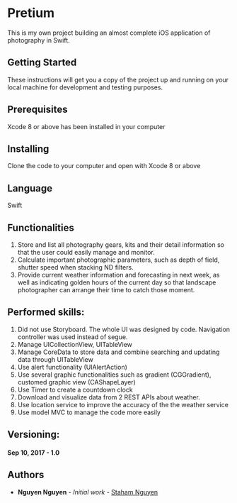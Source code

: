# Pretium
This is my own project building an almost complete iOS application of photography in Swift.

## Getting Started
These instructions will get you a copy of the project up and running on your local machine for development and testing purposes.

## Prerequisites
Xcode 8 or above has been installed in your computer

## Installing
Clone the code to your computer and open with Xcode 8 or above

## Language
Swift

## Functionalities
1. Store and list all photography gears, kits and their detail information so that the user could easily manage and monitor.
2. Calculate important photographic parameters, such as depth of field, shutter speed when stacking ND filters.
3. Provide current weather information and forecasting in next week, as well as indicating golden hours of the current day so that landscape photographer can arrange their time to catch those moment.

## Performed skills:
1. Did not use Storyboard. The whole UI was designed by code. Navigation controller was used instead of segue.
2. Manage UICollectionView, UITableView
3. Manage CoreData to store data and combine searching and updating data through UITableView
4. Use alert functionality (UIAlertAction)
5. Use several graphic functionalities such as gradient (CGGradient), customed graphic view (CAShapeLayer)
6. Use Timer to create a countdown clock
7. Download and visualize data from 2 REST APIs about weather.
8. Use location service to improve the accuracy of the the weather service
9. Use model MVC to manage the code more easily

## Versioning:
#### Sep 10, 2017 - 1.0 

## Authors
* **Nguyen Nguyen** - *Initial work* - [Staham Nguyen](https://github.com/stahamnguyen)

